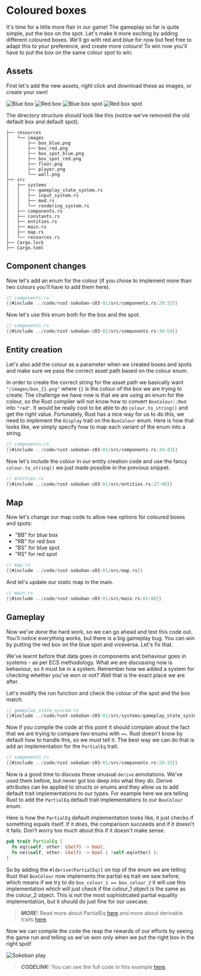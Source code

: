# Coloured boxes
It's time for a little more flair in our game! The gameplay so far is quite simple, put the box on the spot. Let's make it more exciting by adding different coloured boxes. We'll go with red and blue for now but feel free to adapt this to your preference, and create more colours! To win now you'll have to put the box on the same colour spot to win.

## Assets
First let's add the new assets, right click and download these as images, or create your own!

![Blue box](./images/box_blue.png)
![Red box](./images/box_red.png)
![Blue box spot](./images/box_spot_blue.png)
![Red box spot](./images/box_spot_red.png)

The directory structure should look like this (notice we've removed the old default box and default spot).

```
├── resources
│   └── images
│       ├── box_blue.png
│       ├── box_red.png
│       ├── box_spot_blue.png
│       ├── box_spot_red.png
│       ├── floor.png
│       ├── player.png
│       └── wall.png
├── src
│   ├── systems
│   │   ├── gameplay_state_system.rs
│   │   ├── input_system.rs
│   │   ├── mod.rs
│   │   └── rendering_system.rs
│   ├── components.rs
│   ├── constants.rs
│   ├── entities.rs
│   ├── main.rs
│   ├── map.rs
│   └── resources.rs
├── Cargo.lock
├── Cargo.toml
```

## Component changes
Now let's add an enum for the colour (if you chose to implement more than two colours you'll have to add them here).

```rust
// components.rs
{{#include ../code/rust-sokoban-c03-01/src/components.rs:29:32}}
```

Now let's use this enum both for the box and the spot. 

```rust
// components.rs
{{#include ../code/rust-sokoban-c03-01/src/components.rs:44:54}}
```

## Entity creation
Let's also add the colour as a parameter when we created boxes and spots and make sure we pass the correct asset path based on the colour enum. 

In order to create the correct string for the asset path we basically want `"/images/box_{}.png"` where `{}` is the colour of the box we are trying to create. The challenge we have now is that we are using an enum for the colour, so the Rust compiler will not know how to convert `BoxColour::Red` into `"red"`. It would be really cool to be able to do `colour.to_string()` and get the right value. Fortunately, Rust has a nice way for us to do this, we need to implement the `Display` trait on the `BoxColour` enum. Here is how that looks like, we simply specify how to map each variant of the enum into a string.

```rust
// components.rs
{{#include ../code/rust-sokoban-c03-01/src/components.rs:34:43}}
```

Now let's include the colour in our entity creation code and use the fancy `colour.to_string()` we just made possible in the previous snippet.

```rust
// entities.rs
{{#include ../code/rust-sokoban-c03-01/src/entities.rs:27:48}}
```

## Map
Now let's change our map code to allow new options for coloured boxes and spots:
* "BB" for blue box
* "RB" for red box
* "BS" for blue spot 
* "RS" for red spot

```rust
// map.rs
{{#include ../code/rust-sokoban-c03-01/src/map.rs}}
```

And let's update our static map in the main.

```rust
// main.rs
{{#include ../code/rust-sokoban-c03-01/src/main.rs:65:80}}
```

## Gameplay
Now we've done the hard work, so we can go ahead and test this code out. You'll notice everything works, but there is a big gameplay bug. You can win by putting the red box on the blue spot and viceversa. Let's fix that. 

We've learnt before that data goes in components and behaviour goes in systems - as per ECS methodology. What we are discussing now is behaviour, so it must be in a system. Remember how we added a system for checking whether you've won or not? Well that is the exact place we are after.

Let's modify the run function and check the colour of the spot and the box match.

```rust
// gameplay_state_system.rs
{{#include ../code/rust-sokoban-c03-01/src/systems/gameplay_state_system.rs:20:52}}
```

Now if you compile the code at this point it should complain about the fact that we are trying to compare two enums with `==`. Rust doesn't know by default how to handle this, so we must tell it. The best way we can do that is add an implementation for the `PartialEq` trait.

```rust
// components.rs
{{#include ../code/rust-sokoban-c03-01/src/components.rs:28:32}}
```

Now is a good time to discuss these unusual `derive` annotations. We've used them before, but never got too deep into what they do. Derive attributes can be applied to structs or enums and they allow us to add default trait implementations to our types. For example here we are telling Rust to add the `PartialEq` default trait implementations to our `BoxColour` enum.

Here is how the `PartialEq` default implementation looks like, it just checks if something equals itself. If it does, the comparison succeeds and if it doesn't it fails. Don't worry too much about this if it doesn't make sense. 

```rust
pub trait PartialEq {
  fn eq(&self, other: &Self) -> bool;
  fn ne(&self, other: &Self) -> bool { !self.eq(other) };
}
```

So by adding the `#[derive(PartialEq)]` on top of the enum we are telling Rust that `BoxColour` now implements the partial eq trait we saw before, which means if we try to do `box_colour_1 == box_colour_2` it will use this implementation which will just check if the colour_1 object is the same as the colour_2 object. This is not the most sophisticated partial equality implementation, but it should do just fine for our usecase. 

> **_MORE:_**  Read more about PartialEq [here](https://doc.rust-lang.org/std/cmp/trait.PartialEq.html) and more about derivable traits [here](https://doc.rust-lang.org/book/appendix-03-derivable-traits.html).

Now we can compile the code the reap the rewards of our efforts by seeing the game run and telling us we've won only when we put the right box in the right spot!

![Sokoban play](./images/colours.gif)

> **_CODELINK:_**  You can see the full code in this example [here](https://github.com/iolivia/rust-sokoban/tree/master/code/rust-sokoban-c03-01).
